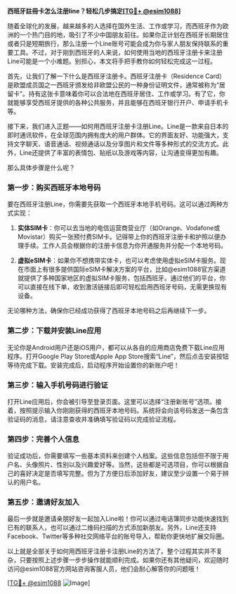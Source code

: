 **西班牙註冊卡怎么注册line？轻松几步搞定[[TG💪+ @esim1088](https://t.me/s/esim1088)]**

随着全球化的发展，越来越多的人选择在国外生活、工作或学习，而西班牙作为欧洲的一个热门目的地，吸引了不少中国朋友前往。如果你正计划在西班牙长期居住或者只是短期旅行，那么注册一个Line账号可能会成为你与家人朋友保持联系的重要工具。不过，对于刚到西班牙的人来说，如何使用当地的西班牙注册卡来注册Line可能是一个小难题。别担心，本文将手把手教你如何轻松完成这一过程。

首先，让我们了解一下什么是西班牙注册卡。西班牙注册卡（Residence Card）是欧盟成员国之一西班牙颁发给非欧盟公民的一种身份证明文件，通常被称为“居留卡”。持有这张卡意味着你可以合法地在西班牙居住、工作或学习。有了它，你就能够享受西班牙提供的各种公共服务，并且能够在西班牙银行开户、申请手机卡等。

接下来，我们进入正题——如何用西班牙注册卡注册Line。Line是一款来自日本的即时通讯软件，在全球范围内拥有庞大的用户群体。它的界面友好、功能强大，支持文字聊天、语音通话、视频通话以及分享图片和文件等多种形式的交流方式。此外，Line还提供了丰富的表情包、贴纸以及游戏等内容，让沟通变得更加有趣。

那么具体步骤是什么呢？

### 第一步：购买西班牙本地号码

要在西班牙注册Line，你需要先获取一个西班牙本地手机号码。这可以通过两种方式实现：

1. **实体SIM卡**：你可以去当地的电信运营商营业厅（如Orange、Vodafone或Movistar）购买一张预付费SIM卡。记得带上你的西班牙注册卡和护照以便办理手续。工作人员会根据你的注册卡信息为你开通服务并分配一个本地号码。

2. **虚拟eSIM卡**：如果你不想携带实体卡，也可以考虑使用虚拟eSIM卡服务。现在市面上有很多提供国际eSIM卡解决方案的平台，比如@esim1088官方渠道就提供了多种国家地区的虚拟SIM卡服务，包括西班牙。通过他们的平台，你可以直接在线下单，收到激活链接后即可轻松启用西班牙号码，无需更换现有设备。

无论哪种方法，确保你已经成功获得了西班牙本地号码之后再继续下一步。

### 第二步：下载并安装Line应用

无论你是Android用户还是iOS用户，都可以从各自的应用商店免费下载Line应用程序。打开Google Play Store或Apple App Store搜索“Line”，然后点击安装按钮等待完成下载。安装完成后，启动程序开始设置你的新账户吧！

### 第三步：输入手机号码进行验证

打开Line应用后，你会被引导至登录页面。这里可以选择“注册新账号”选项。接着，按照提示输入你刚刚获得的西班牙本地号码。系统将会向该号码发送一条包含验证码的消息，请注意查收并准确填写验证码以完成验证流程。

### 第四步：完善个人信息

验证成功后，你需要填写一些基本资料来创建个人档案。这些信息包括但不限于用户名、头像照片、性别以及兴趣爱好等。当然，这些都是可选项目，你可以根据自己的喜好决定是否填写完整。但为了方便日后添加好友，建议至少设置一个易于辨认的用户名。

### 第五步：邀请好友加入

最后一步就是邀请亲朋好友一起加入Line啦！你可以通过电话簿同步功能快速找到已有的联系人，也可以通过二维码扫描的方式添加新朋友。另外，Line还支持Facebook、Twitter等多种社交网络平台的账号导入，帮助你更快地扩展交际圈。

以上就是全部关于如何用西班牙注册卡注册Line的方法了。整个过程其实并不复杂，只要按照上述步骤一步步操作就能顺利完成。如果你还有其他疑问，欢迎随时访问@esim1088官方网站咨询客服人员，他们会耐心解答你的问题哦！

[[TG💪+ @esim1088](https://t.me/s/esim1088) ![Image](https://i.postimg.cc/4NQfJmqS/Snipaste-2025-05-13-00-14-12.png)]